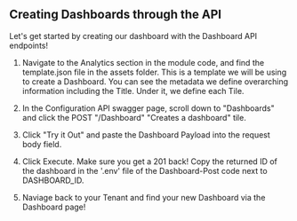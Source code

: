 ## Creating Dashboards through the API 
Let's get started by creating our dashboard with the Dashboard API endpoints!

1. Navigate to the Analytics section in the module code, and find the template.json file in the assets folder. This is a template we will be using to create a Dashboard. You can see the metadata we define overarching information including the Title. Under it, we define each Tile.

2. In the Configuration API swagger page, scroll down to "Dashboards" and click the POST "/Dashboard" "Creates a dashboard" tile. 

3. Click "Try it Out" and paste the Dashboard Payload into the request body field. 

4. Click Execute. Make sure you get a 201 back! Copy the returned ID of the dashboard in the '.env' file of the Dashboard-Post code next to DASHBOARD_ID.

5. Naviage back to your Tenant and find your new Dashboard via the Dashboard page! 